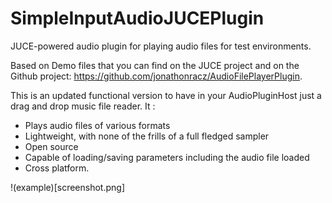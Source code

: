 # SimpleInputAudioJUCEPlugin
JUCE-powered audio plugin for playing audio files for test environments.

Based on Demo files that you can find on the JUCE project and on the Github project: https://github.com/jonathonracz/AudioFilePlayerPlugin.

This is an updated functional version to have in your AudioPluginHost just a drag and drop music file reader.
It :
- Plays audio files of various formats
- Lightweight, with none of the frills of a full fledged sampler
- Open source
- Capable of loading/saving parameters including the audio file loaded
- Cross platform.

!(example)[screenshot.png]